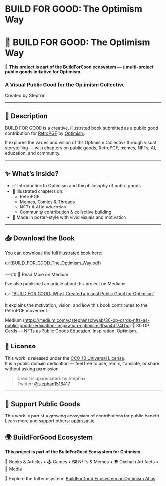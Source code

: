 # BUILD FOR GOOD: The Optimism Way
# 📘 BUILD FOR GOOD: The Optimism Way
📌 **This project is part of the BuildForGood ecosystem — a multi-project public goods initiative for Optimism.**  

### A Visual Public Good for the Optimism Collective  
Created by Stephan

---

## 📄 Description

BUILD FOR GOOD is a creative, illustrated book submitted as a public good contribution for [RetroPGF](https://community.optimism.io/docs/retro/retroPGF/) by [Optimism](https://optimism.io/).

It explores the values and vision of the Optimism Collective through visual storytelling — with chapters on public goods, RetroPGF, memes, NFTs, AI, education, and community.

---

## ✨ What’s Inside?

- ✅ Introduction to Optimism and the philosophy of public goods  
- 🎨 Illustrated chapters on:
  - RetroPGF
  - Memes, Comics & Threads
  - NFTs & AI in education
  - Community contribution & collective building
- 🧱 Made in poster-style with vivid visuals and motivation

---

## 📥 Download the Book

You can download the full illustrated book here:

👉[[BUILD_FOR_GOOD_The_Optimism_Way.pdf](https://github.com/stephanschwab/build-for-good/blob/main/BUILD_FOR_GOOD_The_Optimism_Way.pdf))


---## 📰 Read More on Medium

I’ve also published an article about this project on Medium:

👉 [“BUILD FOR GOOD: Why I Created a Visual Public Good for Optimism”](https://medium.com/@stephanschwab/30-op-cards-nfts-as-public-goods-education-inspiration-optimism-1baa4df74bbc)

It explains the motivation, vision, and how this book contributes to the RetroPGF movement.

Medium (https://medium.com/@stephanschwab/30-op-cards-nfts-as-public-goods-education-inspiration-optimism-1baa4df74bbc)
🎴 30 OP Cards — NFTs as Public Goods Education. Inspiration. Optimism.


## 🪪 License

This work is released under the [CC0 1.0 Universal License](https://creativecommons.org/publicdomain/zero/1.0/).  
It is a public domain dedication — feel free to use, remix, translate, or share without asking permission.

> Credit is appreciated: by Stephan  
> Twitter: [@stephan1516417](https://twitter.com/stephan1516417)

---

## 🙌 Support Public Goods

This work is part of a growing ecosystem of contributions for public benefit.  
Learn more and support others: [optimism.io](https://www.optimism.io)

## 🌍 BuildForGood Ecosystem  
**This project is part of the BuildForGood Ecosystem for Optimism.**  

📖 Books & Articles • 🕹 Games • 🖼 NFTs & Memes • 🌍 Onchain Artifacts • 🎥 Media  

🔗 Explore the full ecosystem: [BuildForGood Ecosystem on Optimism Atlas](https://atlas.optimism.io/profile/organizations/BuildForGood%20Ecosystem)
